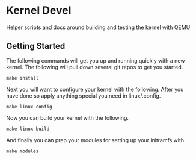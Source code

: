 Kernel Devel
============

Helper scripts and docs around building and testing the kernel with QEMU

## Getting Started

The following commands will get you up and running quickly with a new kernel. The following
will pull down several git repos to get you started.

```
make install
```

Next you will want to configure your kernel with the following. After you have done so apply
anything special you need in linux/.config.

```
make linux-config
```

Now you can build your kernel with the following.

```
make linux-build
```

And finally you can prep your modules for setting up your initramfs with.

```
make modules
```

